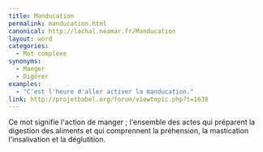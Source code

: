 ```yaml
---
title: Manducation
permalink: manducation.html
canonical: http://lachal.neamar.fr/Manducation
layout: word
categories:
  - Mot complexe
synonyms:
  - Manger
  - Digérer
examples:
  - "C'est l'heure d'aller activer la manducation."
link: http://projetbabel.org/forum/viewtopic.php?t=1638
---
```


Ce mot signifie l'action de manger ; l'ensemble des actes qui préparent la digestion des aliments et qui comprennent la préhension, la mastication l'insalivation et la déglutition.


